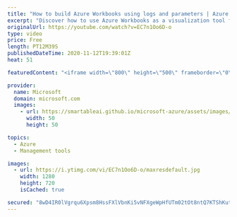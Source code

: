 ```yaml
---
title: "How to build Azure Workbooks using logs and parameters | Azure Portal Series"
excerpt: "Discover how to use Azure Workbooks as a visualization tool for #AzureMonitor. Build an interactive, repeatable narrative to monitor your #Azure environment from apps to infrastructure beyond the insights. In an earlier video: https://youtu.be/Z5xRyy3HB8U, we covered how to build workbooks using Azure"
originalUrl: https://youtube.com/watch?v=EC7n1Oo6D-o
type: video
price: Free
length: PT12M39S
publishedDateTime: 2020-11-12T19:39:01Z
heat: 51

featuredContent: "<iframe width=\"800\" height=\"500\" frameborder=\"0\" src=\"https://www.youtube.com/embed/EC7n1Oo6D-o\" allow=\"accelerometer; autoplay; encrypted-media; gyroscope; picture-in-picture\" allowfullscreen></iframe>"

provider:
  name: Microsoft
  domain: microsoft.com
  images:
    - url: https://smartableai.github.io/microsoft-azure/assets/images/organizations/microsoft.com-50x50.jpg
      width: 50
      height: 50

topics:
  - Azure
  - Management tools

images:
  - url: https://i.ytimg.com/vi/EC7n1Oo6D-o/maxresdefault.jpg
    width: 1280
    height: 720
    isCached: true

secured: "8wD4IR0lVgrqu6Xpsm8HssFXlVbnKi5vNFXgeWpHfUTm02tOt8ntQ7KTShKut7ZnOQnsdWfsEuwQUkw+WbDyYDSviyMt+5fWZfbHwTUyRhCLhvDAAWav6GEKrXUvUCPY5FNEYPkh/74TKvN4UFG41s9aIFwcSxGH6FC6C/5TZOzZbwnf2C9NJf2XWtIOiyG87Y2LcnENNwgJ50ctbzfvLEkQDHQE1oN31YYfXHneGbUmd48v5TfsAW3YbTKfCs4ogcOWBvD1fTQV8m1L6f9c6E+KVmI0k3puCCeytqTJdZtUZsorUki69amWbLnlfsP/+KRTi1R8NAw+itp9uwgMLYwg6Dx6uq4TN7lzUMMfMMihYK53W9TfOzChWWE4pR8ydl9PJUv9jzFIg/XQ3tlTMgslaTZyU15L6JbbbI3NC00=;4aIObRmHmnJm8lxnoLHtqg=="
---
```



